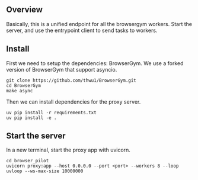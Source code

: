 ## Overview

Basically, this is a unified endpoint for all the browsergym workers. Start the server, and use the entrypoint client to send tasks to workers.

## Install

First we need to setup the dependencies: BrowserGym. We use a forked version of BrowserGym that support asyncio.

```shell
git clone https://github.com/thwu1/BrowserGym.git
cd BrowserGym
make async
```

Then we can install dependencies for the proxy server.

```shell
uv pip install -r requirements.txt
uv pip install -e .
```

## Start the server

In a new terminal, start the proxy app with uvicorn.

```shell
cd browser_pilot
uvicorn proxy:app --host 0.0.0.0 --port <port> --workers 8 --loop uvloop --ws-max-size 10000000
```